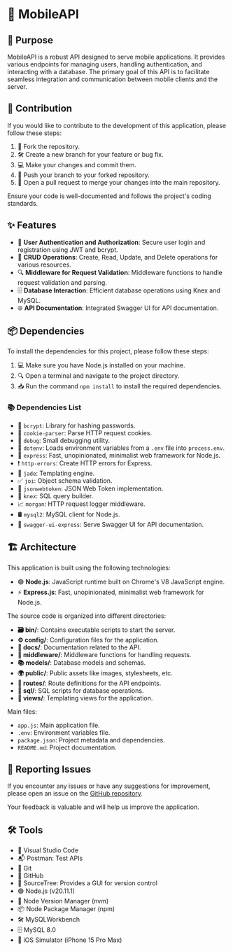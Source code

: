 # 📱 MobileAPI

## 🎯 Purpose

MobileAPI is a robust API designed to serve mobile applications. It provides various endpoints for managing users, handling authentication, and interacting with a database. The primary goal of this API is to facilitate seamless integration and communication between mobile clients and the server.

## 🤝 Contribution

If you would like to contribute to the development of this application, please follow these steps:

1. 🔧 Fork the repository.
2. 🛠️ Create a new branch for your feature or bug fix.
3. 💻 Make your changes and commit them.
4. 🔄 Push your branch to your forked repository.
5. 📝 Open a pull request to merge your changes into the main repository.

Ensure your code is well-documented and follows the project's coding standards.

## ✨ Features

- 🔑 **User Authentication and Authorization**: Secure user login and registration using JWT and bcrypt.
- 🔄 **CRUD Operations**: Create, Read, Update, and Delete operations for various resources.
- 🔍 **Middleware for Request Validation**: Middleware functions to handle request validation and parsing.
- 🗄️ **Database Interaction**: Efficient database operations using Knex and MySQL.
- 🌐 **API Documentation**: Integrated Swagger UI for API documentation.

## 📦 Dependencies

To install the dependencies for this project, please follow these steps:

1. 💻 Make sure you have Node.js installed on your machine.
2. 🔍 Open a terminal and navigate to the project directory.
3. 📥 Run the command `npm install` to install the required dependencies.

### 📚 Dependencies List

- 🔑 `bcrypt`: Library for hashing passwords.
- 🍪 `cookie-parser`: Parse HTTP request cookies.
- 🐛 `debug`: Small debugging utility.
- 🌱 `dotenv`: Loads environment variables from a `.env` file into `process.env`.
- 🚀 `express`: Fast, unopinionated, minimalist web framework for Node.js.
- ❗ `http-errors`: Create HTTP errors for Express.
- 🌟 `jade`: Templating engine.
- ✅ `joi`: Object schema validation.
- 🔐 `jsonwebtoken`: JSON Web Token implementation.
- 📜 `knex`: SQL query builder.
- 📈 `morgan`: HTTP request logger middleware.
- 🛢️ `mysql2`: MySQL client for Node.js.
- 📄 `swagger-ui-express`: Serve Swagger UI for API documentation.

## 🏗️ Architecture

This application is built using the following technologies:

- 🟢 **Node.js**: JavaScript runtime built on Chrome's V8 JavaScript engine.
- ⚡ **Express.js**: Fast, unopinionated, minimalist web framework for Node.js.

The source code is organized into different directories:

- **🗃️ bin/**: Contains executable scripts to start the server.
- **⚙️ config/**: Configuration files for the application.
- **📑 docs/**: Documentation related to the API.
- **🔧 middleware/**: Middleware functions for handling requests.
- **📚 models/**: Database models and schemas.
- **🌍 public/**: Public assets like images, stylesheets, etc.
- **🚦 routes/**: Route definitions for the API endpoints.
- **💾 sql/**: SQL scripts for database operations.
- **👀 views/**: Templating views for the application.


Main files:
- `app.js`: Main application file.
- `.env`: Environment variables file.
- `package.json`: Project metadata and dependencies.
- `README.md`: Project documentation.

## 🐞 Reporting Issues

If you encounter any issues or have any suggestions for improvement, please open an issue on the [GitHub repository](https://github.com/yourusername/mobileapi/issues).

Your feedback is valuable and will help us improve the application.

## 🛠️ Tools

- 📝 Visual Studio Code
- 📬 Postman: Test APIs
- 🌳 Git
- 🐙 GitHub
- 🔧 SourceTree: Provides a GUI for version control
- 🟢 Node.js (v20.11.1)
- 🔄 Node Version Manager (nvm)
- 📦 Node Package Manager (npm)
- 🛠️ MySQLWorkbench
- 🗄️ MySQL 8.0
- 📱 iOS Simulator (iPhone 15 Pro Max)
